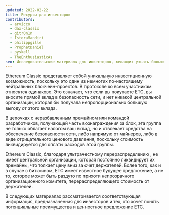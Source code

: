 ```yaml
---
updated: 2022-02-22
title: Ресурсы для инвесторов
contributors:
  - arvicco
  - dax-classix
  - gitr0n1n
  - IstoraMandiri
  - philippgille
  - ProphetDaniel
  - pyskell
  - TheEnthusiasticAs
seo: Исследовательские материалы для инвесторов, желающих узнать больше о долгосрочном предложении стоимости Ethereum Classic.
---
```


Ethereum Classic представляет собой уникальную инвестиционную возможность, поскольку это один из немногих по-настоящему нейтральных блокчейн-проектов. В протоколе ко всем участникам относятся одинаково. Это означает, что если вы покупаете ETC, вы вносите прямой вклад в безопасность сети, и нет никакой центральной организации, которая бы получала непропорционально большую выгоду от этого вклада.

В цепочках с неразбавленным премайном или командой разработчиков, получающей часть вознаграждения за блок, эта группа не только облагает налогом ваш вклад, но и отвлекает средства на обеспечение безопасности сети, либо напрямую от майнеров, либо в виде отрицательного ценового давления, поскольку стоимость ликвидируется для оплаты расходов этой группы.

Ethereum Classic, благодаря ультрачестному перераспределению [](/why-classic/genesis#free-money-and-the-ultrafair-redistribution), не имеет центральной организации, которая постоянно ликвидирует их премайны, что толкает цену вниз за счет держателей. Более того, как и в случае с биткоином, ETC имеет известное будущее предложение, а не то, которое может быть раздуто по прихоти непрозрачного организационного комитета, перераспределяющего стоимость от держателей.

В следующих материалах рассматривается соответствующая информация, предназначенная для инвесторов и тех, кто хочет понять потенциальные преимущества и ценностное предложение ETC.
